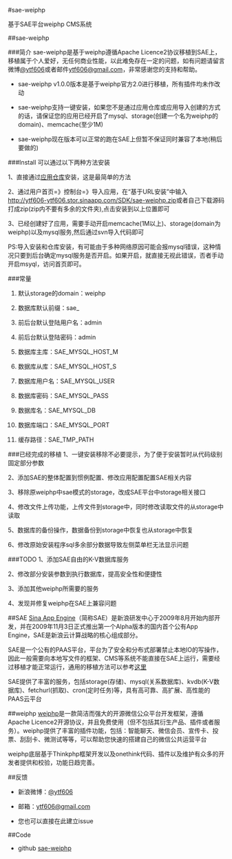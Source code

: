 #sae-weiphp

基于SAE平台weiphp CMS系统

##sae-weiphp

###简介
sae-weiphp是基于weiphp遵循Apache Licence2协议移植到SAE上，移植属于个人爱好，无任何商业性能，以此难免存在一定的问题，如有问题请留言微博[@ytf606](http://weibo.com/2135696647)或者邮件<a href="mailto:ytf606@gmail.com">ytf606@gmail.com</a>，非常感谢您的支持和帮助。

*   sae-weiphp v1.0.0版本是基于weiphp官方2.0进行移植，所有插件均未作改动

*   sae-weiphp支持一键安装，如果您不是通过应用仓库或应用导入创建的方式的话，请保证您的应用已经开启了mysql、storage(创建一个名为weiphp的domain)、memcache(至少1M)

*   sae-weiphp现在版本可以正常的跑在SAE上但暂不保证同时兼容了本地(稍后要做的)

###Install
可以通过以下两种方法安装

1、直接通过[应用仓库](http://sae.sina.com.cn/?m=apps&a=detail&aid=163)安装，这是最简单的方法

2、通过用户首页=》控制台=》导入应用，在“基于URL安装”中输入<http://ytf606-ytf606.stor.sinaapp.com/SDK/sae-weiphp.zip>或者自己下载源码打成zip(zip内不要有多余的文件夹),点击安装到以上位置即可

3、已经创建好了应用，需要手动开启memcache(1M以上)、storage(domain为weiphp)以及mysql服务,然后通过svn导入代码即可

PS:导入安装和仓库安装，有可能由于多种网络原因可能会报mysql错误，这种情况只要到后台确定mysql服务是否开启。如果开启，就直接无视此错误，否者手动开启msyql，访问首页即可。


###常量
1.  默认storage的domain：weiphp

2.  数据库默认前缀：sae_

3.  前后台默认登陆用户名：admin

4.  前后台默认登陆密码：admin

5.  数据库主库：SAE_MYSQL_HOST_M

6.  数据库从库：SAE_MYSQL_HOST_S

7.  数据库用户名：SAE_MYSQL_USER

8.  数据库密码：SAE_MYSQL_PASS

9.  数据库名：SAE_MYSQL_DB

10. 数据库端口：SAE_MYSQL_PORT

11. 缓存路径：SAE_TMP_PATH

###已经完成的移植
1、一键安装移除不必要提示，为了便于安装暂时从代码级别固定部分参数

2、添加SAE的整体配置到惯例配置、修改应用配置配置SAE相关内容
   
3、移除原weiphp中sae模式的storage，改成SAE平台中storage相关接口
   
4、修改文件上传功能，上传文件到storage中，同时修改读取文件的从storage中读取
   
5、数据库的备份操作，数据备份到storage中恢复也从storage中恢复
   
6、修改原始安装程序sql多余部分数据导致左侧菜单栏无法显示问题

###TODO
1、添加SAE自由的K-V数据库服务
   
2、修改部分安装参数到执行数据库，提高安全性和便捷性
   
3、添加其他weiphp所需要的服务
   
4、发现并修复weiphp在SAE上兼容问题

##SAE
[Sina App Engine](http://sae.sina.com.cn)（简称SAE）是新浪研发中心于2009年8月开始内部开发，并在2009年11月3日正式推出第一个Alpha版本的国内首个公有App Engine，SAE是新浪云计算战略的核心组成部分。

SAE是一个公有的PAAS平台，平台为了安全和分布式部署禁止本地IO的写操作，因此一般需要向本地写文件的框架、CMS等系统不能直接在SAE上运行，需要经过移植才能正常运行，通用的移植方法可以参考[这里](http://blog.sina.com.cn/s/blog_73b89cd30101230u.html)

SAE提供了丰富的服务，包括storage(存储)、mysql(关系数据库)、kvdb(K-V数据库)、fetchurl(抓取)、cron(定时任务)等，具有高可靠、高扩展、高性能的PAAS云平台

##weiphp
[weiphp](http://www.weiphp.cn)是一款简洁而强大的开源微信公众平台开发框架，遵循Apache Licence2开源协议，并且免费使用（但不包括其衍生产品、插件或者服务）。weiphp提供了丰富的插件功能，包括：智能聊天、微信会员、宣传卡、投票、刮刮卡、微测试等等，可以帮助您快速的搭建自己的微信公共运营平台

weiphp底层基于Thinkphp框架开发以及onethink代码、插件以及维护有众多的开发者提供和校验，功能日趋完善。
  
##反馈
*  新浪微博：[@ytf606](http://weibo.com/2135696647)

*  邮箱：<a href="mailto:ytf606@gmail.com">ytf606@gmail.com</a>

*  您也可以直接在此建立issue

##Code
*  github [sae-weiphp](https://github.com/ytf606/sae-weiphp)
